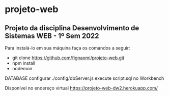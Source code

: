 # projeto-web
## Projeto da disciplina Desenvolvimento de Sistemas WEB - 1º Sem 2022

Para instalá-lo em sua máquina faça os comandos a seguir:

- git clone https://github.com/fignaomi/projeto-web.git
- npm install
- nodemon 

 DATABASE 
 configurar ./config/dbServer.js
 execute script.sql no Workbench
  
Disponível no endereço virtual https://projeto-web-dw2.herokuapp.com/




